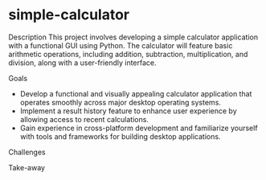 # simple-calculator


Description
This project involves developing a simple calculator application with a functional GUI using Python. The calculator will feature basic arithmetic operations, including addition, subtraction, multiplication, and division, along with a user-friendly interface.


Goals
- Develop a functional and visually appealing calculator application that operates smoothly across major desktop operating systems.
- Implement a result history feature to enhance user experience by allowing access to recent calculations.
- Gain experience in cross-platform development and familiarize yourself with tools and frameworks for building desktop applications.


Challenges


Take-away
